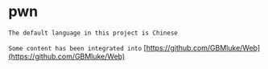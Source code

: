 # pwn
`The default language in this project is Chinese`

`Some content has been integrated into` [https://github.com/GBMluke/Web](https://github.com/GBMluke/Web)
